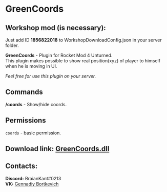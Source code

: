 # GreenCoords
## Workshop mod (is necessary):
Just add ID **1856822018** to WorkshopDownloadConfig.json in your server folder.

**GreenCoords** - Plugin for Rocket Mod 4 Unturned.  
This plugin makes possible to show real position(xyz) of player to himself when he is moving in UI.

*Feel free for use this plugin on your server.*

## Commands
**/coords** - Show/hide coords.

## Permissions
```coords``` - basic permission.

## Download link: [GreenCoords.dll](https://github.com/Greenorine/GreenCoords/releases/)

## Contacts:  
**Discord:** BraianKant#0213  
**VK:** [Gennadiy Bortkevich](https://vk.com/greenovor)
